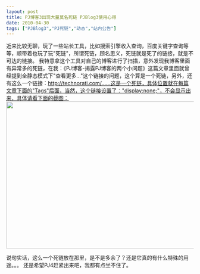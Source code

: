 ```yaml
---
layout: post
title: PJ博客3出现大量莫名死链 PJBlog3使用心得		
date: 2010-04-30
tags: ["PJBlog3","PJ死链","动态","站内公告"]
---
```


近来比较无聊，玩了一些站长工具，比如搜索引擎收入查询，百度关键字查询等等，顺带着也玩了玩"死链"，所谓死链，顾名思义，死链就是死了的链接，就是不可达的链接。
我特意拿这个工具对自己的博客进行了扫描，意外发现我博客里面有异常多的死链，在我：《PJ博客-揭露PJ博客的两个小问题》这篇文章里面就曾经提到全静态模式下"查看更多..."这个链接的问题，这个算是一个死链，另外，还有这么一个链接：http://technorati.com/......这是一个死链，具体位置就在每篇文章下面的"Tags"后面，当然，这个链接设置了："display:none;"，不会显示出来，具体请看下面的截图：
<a rel="attachment wp-att-302" href="http://www.saqqdy.com/news/pjblog3-deadlink-technorati/attachment/dead-link"><img class="alignnone size-full wp-image-302" title="dead link" src="dead-link.gif" alt="" width="660" height="395" /></a>

说句实话，这么一个死链放在那里，是不是多余了？还是它真的有什么特殊的用途。。。
还是希望PJ4赶紧出来吧，我都有点坐不住了。		